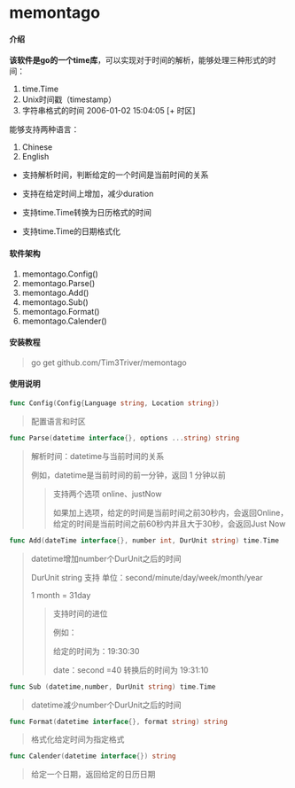 # memontago

#### 介绍

**该软件是go的一个time库**，可以实现对于时间的解析，能够处理三种形式的时间：
1. time.Time
2. Unix时间戳（timestamp）
3. 字符串格式的时间 2006-01-02 15:04:05 [+ 时区]

能够支持两种语言：

1. Chinese
2. English
- 支持解析时间，判断给定的一个时间是当前时间的关系

- 支持在给定时间上增加，减少duration

- 支持time.Time转换为日历格式的时间

- 支持time.Time的日期格式化
#### 软件架构
  1. memontago.Config() 
  2. memontago.Parse()
  3. memontago.Add()
  4. memontago.Sub()
  5. memontago.Format()
  6. memontago.Calender()
#### 安装教程
> go get github.com/Tim3Triver/memontago

#### 使用说明

```go
func Config(Config{Language string, Location string})
```
> 配置语言和时区
```go
func Parse(datetime interface{}, options ...string) string 
```
> 解析时间：datetime与当前时间的关系
> 
> 例如，datetime是当前时间的前一分钟，返回 1 分钟以前
> >支持两个选项 online、justNow
> >
> > 如果加上选项，给定的时间是当前时间之前30秒内，会返回Online，给定的时间是当前时间之前60秒内并且大于30秒，会返回Just Now



```go
func Add(dateTime interface{}, number int, DurUnit string) time.Time 
```

> datetime增加number个DurUnit之后的时间
>
> DurUnit string 支持 单位：second/minute/day/week/month/year
>
> 1 month = 31day
>
> > 支持时间的进位
> >
> > 例如：
> >
> > 给定的时间为：19:30:30
> >
> > date：second =40 转换后的时间为 19:31:10



```go 
func Sub (datetime,number, DurUnit string) time.Time
```

> datetime减少number个DurUnit之后的时间
```go
func Format(datetime interface{}, format string) string 
```
> 格式化给定时间为指定格式
> 
```go
func Calender(datetime interface{}) string
```
> 给定一个日期，返回给定的日历日期
